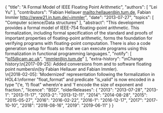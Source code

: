 {
    "title": "A Formal Model of IEEE Floating Point Arithmetic",
    "authors": [
        "Lei Yu"
    ],
    "contributors": "Fabian Hellauer <mailto:hellauer@in.tum.de>, Fabian Immler <http://www21.in.tum.de/~immler>",
    "date": "2013-07-27",
    "topics": [
        "Computer science/Data structures"
    ],
    "abstract": "This development provides a formal model of IEEE-754 floating-point arithmetic. This formalization, including formal specification of the standard and proofs of important properties of floating-point arithmetic, forms the foundation for verifying programs with floating-point computation. There is also a code generation setup for floats so that we can execute programs using this formalization in functional programming languages.",
    "notify": [
        "lp15@cam.ac.uk",
        "immler@in.tum.de"
    ],
    "extra-history": "\nChange history:\n[2017-09-25]: Added conversions from and to software floating point numbers\n(by Fabian Hellauer and Fabian Immler).<br>\n[2018-02-05]: 'Modernized' representation following the formalization in HOL4:\nformer \"float_format\" and predicate \"is_valid\" is now encoded in a type \"('e, 'f) float\" where\n'e and 'f encode the size of exponent and fraction.",
    "licence": "BSD",
    "olderReleases": {
        "2013": "2013-07-28",
        "2013-1": "2013-11-17",
        "2013-2": "2013-12-11",
        "2014": "2014-08-28",
        "2015": "2015-05-27",
        "2016": "2016-02-22",
        "2016-1": "2016-12-17",
        "2017": "2017-10-10",
        "2018": "2018-08-16",
        "2019": "2019-06-11"
    }
}